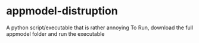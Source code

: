 # appmodel-distruption
A python script/executable that is rather annoying
To Run, download the full appmodel folder and run the executable
